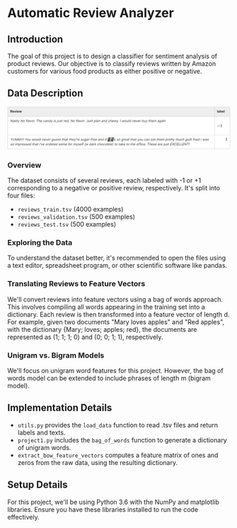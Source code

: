 # Automatic Review Analyzer

## Introduction
The goal of this project is to design a classifier for sentiment analysis of product reviews. Our objective is to classify reviews written by Amazon customers for various food products as either positive or negative.

## Data Description
![Alt Text](sentimentanalysistabledatasetexample.PNG)
### Overview
The dataset consists of several reviews, each labeled with -1 or +1 corresponding to a negative or positive review, respectively. It's split into four files:

- `reviews_train.tsv` (4000 examples)
- `reviews_validation.tsv` (500 examples)
- `reviews_test.tsv` (500 examples)

### Exploring the Data
To understand the dataset better, it's recommended to open the files using a text editor, spreadsheet program, or other scientific software like pandas.

### Translating Reviews to Feature Vectors
We'll convert reviews into feature vectors using a bag of words approach. This involves compiling all words appearing in the training set into a dictionary. Each review is then transformed into a feature vector of length d. For example, given two documents "Mary loves apples" and "Red apples", with the dictionary {Mary; loves; apples; red}, the documents are represented as (1; 1; 1; 0) and (0; 0; 1; 1), respectively.

### Unigram vs. Bigram Models
We'll focus on unigram word features for this project. However, the bag of words model can be extended to include phrases of length m (bigram model).

## Implementation Details
- `utils.py` provides the `load_data` function to read .tsv files and return labels and texts.
- `project1.py` includes the `bag_of_words` function to generate a dictionary of unigram words.
- `extract_bow_feature_vectors` computes a feature matrix of ones and zeros from the raw data, using the resulting dictionary.

## Setup Details
For this project, we'll be using Python 3.6 with the NumPy and matplotlib libraries. Ensure you have these libraries installed to run the code effectively.

